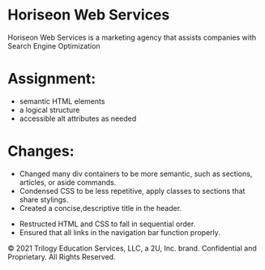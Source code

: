 # Horiseon Web Services

Horiseon Web Services is a marketing agency that assists companies with Search Engine Optimization

# Assignment:

- semantic HTML elements
- a logical structure
- accessible alt attributes as needed

# Changes:

- Changed many div containers to be more semantic, such as sections, articles, or aside commands.
- Condensed CSS to be less repetitive, apply classes to sections that share stylings.
- Created a concise,descriptive title in the header.

* Restructed HTML and CSS to fall in sequential order.
* Ensured that all links in the navigation bar function properly.

© 2021 Trilogy Education Services, LLC, a 2U, Inc. brand. Confidential and Proprietary. All Rights Reserved.
